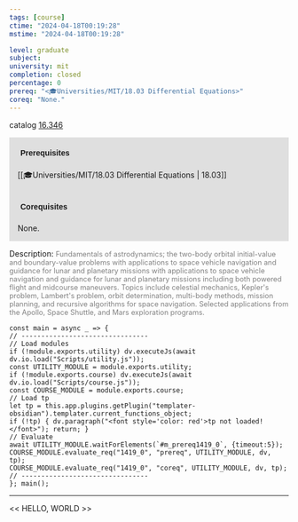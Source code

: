 ```yaml
---
tags: [course]
ctime: "2024-04-18T00:19:28"
mstime: "2024-04-18T00:19:28"

level: graduate
subject: 
university: mit
completion: closed
percentage: 0
prereq: "<🎓Universities/MIT/18.03 Differential Equations>"
coreq: "None."
---
```


catalog [16.346](http://student.mit.edu/catalog/m16a.html#16.346)

<span style="display: block; padding: 15px; background-color: rgb(100, 100, 100, 0.2);"><font id="m_prereq1419_0" style="display: block; font-family: Arial, sans-serif; font-weight: bold; padding: 5px">Prerequisites</font><br><span id="prereq1419_0">[[🎓Universities/MIT/18.03 Differential Equations | 18.03]]</span></span>
<span style="display: block; padding: 15px; background-color: rgb(100, 100, 100, 0.2);"><font id="m_coreq1419_0" style="display: block; font-family: Arial, sans-serif; font-weight: bold; padding: 5px">Corequisites</font><br><span id="coreq1419_0">None.</span></span>

<font style="">Description:</font>
<font style="color: grey; font-size: 0.8rem;">Fundamentals of astrodynamics; the two-body orbital initial-value and boundary-value problems with applications to space vehicle navigation and guidance for lunar and planetary missions with applications to space vehicle navigation and guidance for lunar and planetary missions including both powered flight and midcourse maneuvers. Topics include celestial mechanics, Kepler's problem, Lambert's problem, orbit determination, multi-body methods, mission planning, and recursive algorithms for space navigation. Selected applications from the Apollo, Space Shuttle, and Mars exploration programs.</font>

```dataviewjs
const main = async _ => {
// --------------------------------
// Load modules
if (!module.exports.utility) dv.executeJs(await dv.io.load("Scripts/utility.js"));
const UTILITY_MODULE = module.exports.utility;
if (!module.exports.course) dv.executeJs(await dv.io.load("Scripts/course.js"));
const COURSE_MODULE = module.exports.course;
// Load tp
let tp = this.app.plugins.getPlugin("templater-obsidian").templater.current_functions_object;
if (!tp) { dv.paragraph("<font style='color: red'>tp not loaded!</font>"); return; }
// Evaluate
await UTILITY_MODULE.waitForElements(`#m_prereq1419_0`, {timeout:5});
COURSE_MODULE.evaluate_req("1419_0", "prereq", UTILITY_MODULE, dv, tp);
COURSE_MODULE.evaluate_req("1419_0", "coreq", UTILITY_MODULE, dv, tp);
// --------------------------------
}; main();
```

---

<< HELLO, WORLD >>
